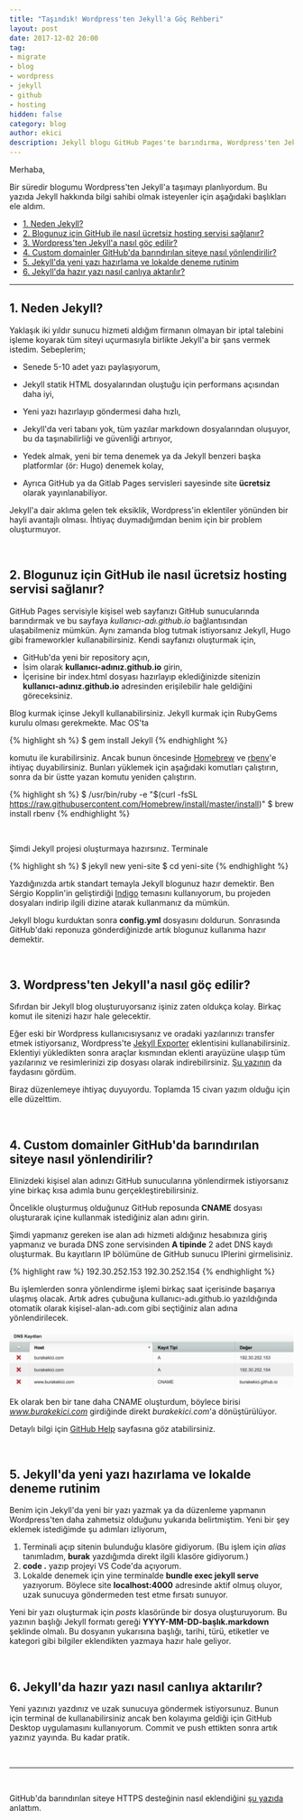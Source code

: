 ```yaml
---
title: "Taşındık! Wordpress'ten Jekyll'a Göç Rehberi"
layout: post
date: 2017-12-02 20:00
tag:
- migrate
- blog
- wordpress
- jekyll
- github
- hosting
hidden: false
category: blog
author: ekici
description: Jekyll blogu GitHub Pages'te barındırma, Wordpress'ten Jekyll'a geçiş, custom domaini GitHub Pages'te kullanma, Jekyll kullanımı
---
```


Merhaba,

Bir süredir blogumu Wordpress'ten Jekyll'a taşımayı planlıyordum. Bu yazıda Jekyll hakkında bilgi sahibi olmak isteyenler için aşağıdaki başlıkları ele aldım.

- [1. Neden Jekyll?](#1-neden-jekyll)
- [2. Blogunuz için GitHub ile nasıl ücretsiz hosting servisi sağlanır?](#2-blogunuz-i%C3%A7in-github-ile-nas%C4%B1l-%C3%BCcretsiz-hosting-servisi-sa%C4%9Flan%C4%B1r)
- [3. Wordpress'ten Jekyll'a nasıl göç edilir?](#3-wordpressten-jekylla-nas%C4%B1l-g%C3%B6%C3%A7-edilir)
- [4. Custom domainler GitHub'da barındırılan siteye nasıl yönlendirilir?](#4-custom-domainler-githubda-bar%C4%B1nd%C4%B1r%C4%B1lan-siteye-nas%C4%B1l-y%C3%B6nlendirilir)
- [5. Jekyll'da yeni yazı hazırlama ve lokalde deneme rutinim](#5-jekyllda-yeni-yaz%C4%B1-haz%C4%B1rlama-ve-lokalde-deneme-rutinim)
- [6. Jekyll'da hazır yazı nasıl canlıya aktarılır?](#6-jekyllda-haz%C4%B1r-yaz%C4%B1-nas%C4%B1l-canl%C4%B1ya-aktar%C4%B1l%C4%B1r)

---

## 1. Neden Jekyll?

Yaklaşık iki yıldır sunucu hizmeti aldığım firmanın olmayan bir iptal talebini işleme koyarak tüm siteyi uçurmasıyla birlikte Jekyll'a bir şans vermek istedim. Sebeplerim;

* Senede 5-10 adet yazı paylaşıyorum, 

* Jekyll statik HTML dosyalarından oluştuğu için performans açısından daha iyi,

* Yeni yazı hazırlayıp göndermesi daha hızlı, 

* Jekyll'da veri tabanı yok, tüm yazılar markdown dosyalarından oluşuyor, bu da taşınabilirliği ve güvenliği artırıyor,

* Yedek almak, yeni bir tema denemek ya da Jekyll benzeri başka platformlar (ör: Hugo) denemek kolay,

* Ayrıca GitHub ya da Gitlab Pages servisleri sayesinde site **ücretsiz** olarak yayınlanabiliyor.

Jekyll'a dair aklıma gelen tek eksiklik, Wordpress'in eklentiler yönünden bir hayli avantajlı olması. İhtiyaç duymadığımdan benim için bir problem oluşturmuyor.

&nbsp;

## 2. Blogunuz için GitHub ile nasıl ücretsiz hosting servisi sağlanır?

GitHub Pages servisiyle kişisel web sayfanızı GitHub sunucularında barındırmak ve bu sayfaya *kullanıcı-adı.github.io* bağlantısından ulaşabilmeniz mümkün. Aynı zamanda blog tutmak istiyorsanız Jekyll, Hugo gibi frameworkler kullanabilirsiniz. Kendi sayfanızı oluşturmak için, 

* GitHub'da yeni bir repository açın, 
* İsim olarak **kullanıcı-adınız.github.io** girin, 
* İçerisine bir index.html dosyası hazırlayıp eklediğinizde sitenizin **kullanıcı-adınız.github.io** adresinden erişilebilir hale geldiğini göreceksiniz.

Blog kurmak içinse Jekyll kullanabilirsiniz. Jekyll kurmak için RubyGems kurulu olması gerekmekte. Mac OS'ta 

{% highlight sh %}
$ gem install Jekyll
{% endhighlight %}

komutu ile kurabilirsiniz. Ancak bunun öncesinde [Homebrew](https://brew.sh/) ve [rbenv](https://github.com/rbenv/rbenv)'e ihtiyaç duyabilirsiniz. Bunları yüklemek için aşağıdaki komutları çalıştırın, sonra da bir üstte yazan komutu yeniden çalıştırın.

{% highlight sh %}
$ /usr/bin/ruby -e "$(curl -fsSL https://raw.githubusercontent.com/Homebrew/install/master/install)"
$ brew install rbenv
{% endhighlight %}

<br>

Şimdi Jekyll projesi oluşturmaya hazırsınız. Terminale 

{% highlight sh %}
$ jekyll new yeni-site
$ cd yeni-site
{% endhighlight %}

Yazdığınızda artık standart temayla Jekyll blogunuz hazır demektir. Ben Sérgio Kopplin'in geliştirdiği [Indigo](https://github.com/sergiokopplin/indigo) temasını kullanıyorum, bu projeden dosyaları indirip ilgili dizine atarak kullanmanız da mümkün.

Jekyll blogu kurduktan sonra **config.yml** dosyasını doldurun. Sonrasında GitHub'daki reponuza gönderdiğinizde artık blogunuz kullanıma hazır demektir.

&nbsp;

## 3. Wordpress'ten Jekyll'a nasıl göç edilir?
Sıfırdan bir Jekyll blog oluşturuyorsanız işiniz zaten oldukça kolay. Birkaç komut ile sitenizi hazır hale gelecektir.

Eğer eski bir Wordpress kullanıcısıysanız ve oradaki yazılarınızı transfer etmek istiyorsanız, Wordpress'te [Jekyll Exporter](https://wordpress.org/plugins/jekyll-exporter) eklentisini kullanabilirsiniz. Eklentiyi yükledikten sonra araçlar kısmından eklenti arayüzüne ulaşıp tüm yazılarınız ve resimlerinizi zip dosyası olarak indirebilirsiniz. [Şu yazının](http://www.gjermundbjaanes.com/how-to-migrate-your-wordpress-blog-to-jekyll/) da faydasını gördüm.

Biraz düzenlemeye ihtiyaç duyuyordu. Toplamda 15 civarı yazım olduğu için elle düzelttim. 

&nbsp;

## 4. Custom domainler GitHub'da barındırılan siteye nasıl yönlendirilir?
Elinizdeki kişisel alan adınızı GitHub sunucularına yönlendirmek istiyorsanız yine birkaç kısa adımla bunu gerçekleştirebilirsiniz. 

Öncelikle oluşturmuş olduğunuz GitHub reposunda **CNAME** dosyası oluşturarak içine kullanmak istediğiniz alan adını girin.

Şimdi yapmanız gereken ise alan adı hizmeti aldığınız hesabınıza giriş yapmanız ve burada DNS zone servisinden **A tipinde** 2 adet DNS kaydı oluşturmak. Bu kayıtların IP bölümüne de GitHub sunucu IPlerini girmelisiniz.

{% highlight raw %}
192.30.252.153
192.30.252.154
{% endhighlight %}

Bu işlemlerden sonra yönlendirme işlemi birkaç saat içerisinde başarıya ulaşmış olacak. Artık adres çubuğuna kullanıcı-adı.github.io yazıldığında otomatik olarak kişisel-alan-adı.com gibi seçtiğiniz alan adına yönlendirilecek.

<p align="center">
  <img src="../assets/images/2017/jekyll/dns.jpg" alt="DNS Kayıtları"/>
</p>

Ek olarak ben bir tane daha CNAME oluşturdum, böylece birisi *www.burakekici.com* girdiğinde direkt *burakekici.com*'a dönüştürülüyor.

Detaylı bilgi için [GitHub Help](https://help.github.com/articles/using-a-custom-domain-with-github-pages/) sayfasına göz atabilirsiniz.


&nbsp;

## 5. Jekyll'da yeni yazı hazırlama ve lokalde deneme rutinim
Benim için Jekyll'da yeni bir yazı yazmak ya da düzenleme yapmanın Wordpress'ten daha zahmetsiz olduğunu yukarıda belirtmiştim. Yeni bir şey eklemek istediğimde şu adımları izliyorum,

1. Terminali açıp sitenin bulunduğu klasöre gidiyorum. (Bu işlem için *alias* tanımladım, **burak** yazdığımda direkt ilgili klasöre gidiyorum.)
2. **code .** yazıp projeyi VS Code'da açıyorum.
3. Lokalde denemek için yine terminalde **bundle exec jekyll serve** yazıyorum. Böylece site **localhost:4000** adresinde aktif olmuş oluyor, uzak sunucuya göndermeden test etme fırsatı sunuyor.

Yeni bir yazı oluşturmak için *posts* klasöründe bir dosya oluşturuyorum. Bu yazının başlığı Jekyll formatı gereği **YYYY-MM-DD-başlık.markdown** şeklinde olmalı. Bu dosyanın yukarısına başlığı, tarihi, türü, etiketler ve kategori gibi bilgiler eklendikten yazmaya hazır hale geliyor.

&nbsp;

## 6. Jekyll'da hazır yazı nasıl canlıya aktarılır?
Yeni yazınızı yazdınız ve uzak sunucuya göndermek istiyorsunuz. Bunun için terminal de kullanabilirsiniz ancak ben kolayıma geldiği için GitHub Desktop uygulamasını kullanıyorum. Commit ve push ettikten sonra artık yazınız yayında. Bu kadar pratik.

<br>

--- 

<br>

GitHub'da barındırılan siteye HTTPS desteğinin nasıl eklendiğini [şu yazıda](https://burakekici.com/github-custom-domain-https) anlattım.
